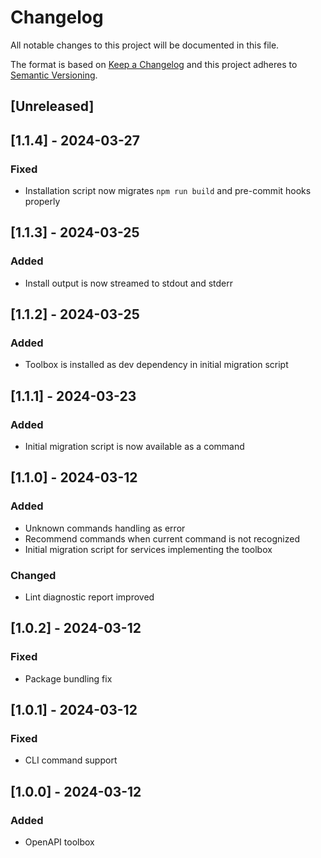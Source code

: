 # Changelog

All notable changes to this project will be documented in this file.

The format is based on [Keep a Changelog](http://keepachangelog.com/en/1.0.0/)
and this project adheres to [Semantic Versioning](http://semver.org/spec/v2.0.0.html).

## [Unreleased]

## [1.1.4] - 2024-03-27
### Fixed
- Installation script now migrates `npm run build` and pre-commit hooks properly

## [1.1.3] - 2024-03-25
### Added
- Install output is now streamed to stdout and stderr

## [1.1.2] - 2024-03-25
### Added
- Toolbox is installed as dev dependency in initial migration script

## [1.1.1] - 2024-03-23
### Added
- Initial migration script is now available as a command

## [1.1.0] - 2024-03-12
### Added
- Unknown commands handling as error
- Recommend commands when current command is not recognized
- Initial migration script for services implementing the toolbox

### Changed
- Lint diagnostic report improved

## [1.0.2] - 2024-03-12
### Fixed
- Package bundling fix

## [1.0.1] - 2024-03-12
### Fixed
- CLI command support

## [1.0.0] - 2024-03-12
### Added
- OpenAPI toolbox
